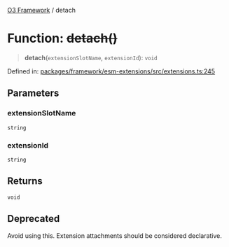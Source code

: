 [O3 Framework](../API.md) / detach

# Function: ~~detach()~~

> **detach**(`extensionSlotName`, `extensionId`): `void`

Defined in: [packages/framework/esm-extensions/src/extensions.ts:245](https://github.com/openmrs/openmrs-esm-core/blob/85cde3ce59cd3d29230c98040a3f53525e808725/packages/framework/esm-extensions/src/extensions.ts#L245)

## Parameters

### extensionSlotName

`string`

### extensionId

`string`

## Returns

`void`

## Deprecated

Avoid using this. Extension attachments should be considered declarative.
